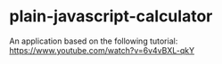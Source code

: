 # plain-javascript-calculator
An application based on the following tutorial: https://www.youtube.com/watch?v=6v4vBXL-qkY
